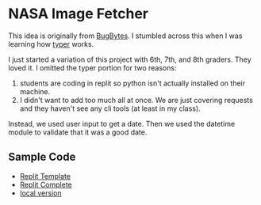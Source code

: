 # NASA Image Fetcher

This idea is originally from [BugBytes](https://www.youtube.com/watch?v=rXAo8zaXQJY&list=PL-2EBeDYMIbSIvtqLVYCxW7XX14vN6_yc&index=1). I stumbled across this when I was learning how [typer](https://typer.tiangolo.com/) works.

I just started a variation of this project with 6th, 7th, and 8th graders. They loved it. I omitted the typer portion for two reasons:

1. students are coding in replit so python isn't actually installed on their machine.
2. I didn't want to add too much all at once. We are just covering requests and they haven't see any cli tools (at least in my class).

Instead, we used user input to get a date. Then we used the datetime module to validate that it was a good date.

## Sample Code

- [Replit Template](https://replit.com/@MrHelmstedter/NASA-APOD-template)
- [Replit Complete](https://replit.com/@MrHelmstedter/NASA-APOD-Period-1#main.py)
- [local version](coding-progjects/nasa_image_fetcher.py)
